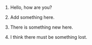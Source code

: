1. Hello, how are you?

2. Add something here.

3. There is something new here.

4. I think there must be something lost.
